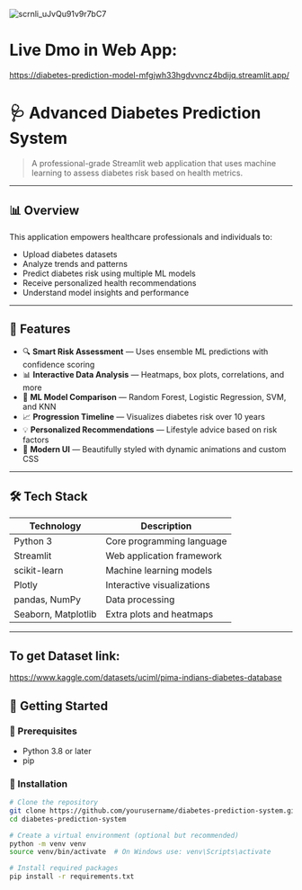 ![scrnli_uJvQu91v9r7bC7](https://github.com/user-attachments/assets/ad90107f-38ae-4955-9bc7-599d4bc9af7e)

# Live Dmo in Web App:
https://diabetes-prediction-model-mfgjwh33hgdvvncz4bdijq.streamlit.app/

# 🩺 Advanced Diabetes Prediction System

> A professional-grade Streamlit web application that uses machine learning to assess diabetes risk based on health metrics.

---

## 📊 Overview

This application empowers healthcare professionals and individuals to:
- Upload diabetes datasets
- Analyze trends and patterns
- Predict diabetes risk using multiple ML models
- Receive personalized health recommendations
- Understand model insights and performance

---

## 🎯 Features

- 🔍 **Smart Risk Assessment** — Uses ensemble ML predictions with confidence scoring
- 📊 **Interactive Data Analysis** — Heatmaps, box plots, correlations, and more
- 🤖 **ML Model Comparison** — Random Forest, Logistic Regression, SVM, and KNN
- 📈 **Progression Timeline** — Visualizes diabetes risk over 10 years
- 💡 **Personalized Recommendations** — Lifestyle advice based on risk factors
- 🌈 **Modern UI** — Beautifully styled with dynamic animations and custom CSS

---

## 🛠️ Tech Stack

| Technology      | Description |
|-----------------|-------------|
| Python 3        | Core programming language |
| Streamlit       | Web application framework |
| scikit-learn    | Machine learning models |
| Plotly          | Interactive visualizations |
| pandas, NumPy   | Data processing |
| Seaborn, Matplotlib | Extra plots and heatmaps |

---

## To get Dataset link:
https://www.kaggle.com/datasets/uciml/pima-indians-diabetes-database



## 🚀 Getting Started

### 🔧 Prerequisites
- Python 3.8 or later
- pip

### 🧪 Installation

```bash
# Clone the repository
git clone https://github.com/yourusername/diabetes-prediction-system.git
cd diabetes-prediction-system

# Create a virtual environment (optional but recommended)
python -m venv venv
source venv/bin/activate  # On Windows use: venv\Scripts\activate

# Install required packages
pip install -r requirements.txt


